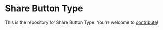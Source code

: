 # Share Button Type

This is the repository for Share Button Type. You're welcome to
[contribute](CONTRIBUTING.md)!
